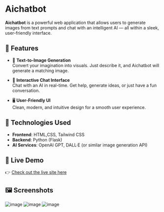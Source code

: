 # Aichatbot

**Aichatbot** is a powerful web application that allows users to generate images from text prompts and chat with an intelligent AI — all within a sleek, user-friendly interface.

## 🌟 Features

- 🎨 **Text-to-Image Generation**  
  Convert your imagination into visuals. Just describe it, and Aichatbot will generate a matching image.

- 💬 **Interactive Chat Interface**  
  Chat with an AI in real-time. Get help, generate ideas, or just have a fun conversation.

- 🖥️ **User-Friendly UI**  
  Clean, modern, and intuitive design for a smooth user experience.

## 🚀 Technologies Used

- **Frontend**: HTML,CSS, Tailwind CSS  
- **Backend**: Python (Flask)  
- **AI Services**: OpenAI GPT, DALL·E (or similar image generation API)

## 🔗 Live Demo

👉 [Check out the live site here](https://tech-chat-ai.vercel.app/)

## 🖼️ Screenshots

![image](https://github.com/user-attachments/assets/cec86b82-1d85-4a1c-995e-af3a1fe03f47)
![image](https://github.com/user-attachments/assets/2c1393a0-62f8-4ca3-b01b-09908c5eb9de)
![image](https://github.com/user-attachments/assets/d1064cf6-0512-40b5-9bf9-0121aa9d2ef4)


